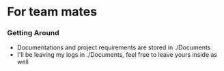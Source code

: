 # For team mates

### Getting Around
- Documentations and project requirements are stored in ./Documents
- I'll be leaving my logs in ./Documents, feel free to leave yours inside as well

